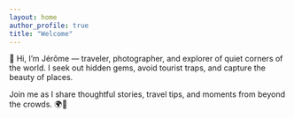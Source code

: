 ```yaml
---
layout: home
author_profile: true
title: "Welcome"
---
```


👋 Hi, I’m Jérôme — traveler, photographer, and explorer of quiet corners of the world. I seek out hidden gems, avoid tourist traps, and capture the beauty of places.

Join me as I share thoughtful stories, travel tips, and moments from beyond the crowds. 🌍📸
